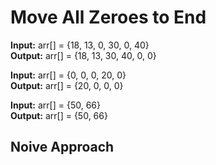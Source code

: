 # Move All Zeroes to End

**Input:** arr[] = {18, 13, 0, 30, 0, 40} </br>
**Output:** arr[] = {18, 13, 30, 40, 0, 0}

**Input:** arr[] = {0, 0, 0, 20, 0} </br>
**Output:** arr[] = {20, 0, 0, 0}

**Input:** arr[] = {50, 66} <br>
**Output:** arr[] = {50, 66}

## Noive Approach


